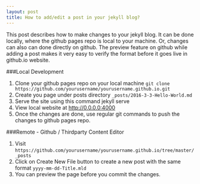 ```yaml
---
layout: post
title: How to add/edit a post in your jekyll blog?
---
```


This post describes how to make changes to your jekyll blog. It can be done locally, where the github pages repo is local to your machine. Or, changes can also can done directly on github. The preview feature on github while adding a post makes it very easy to verify the format before it goes live in github.io website.


###Local Development 

1. Clone your github pages repo on your local machine `git clone https://github.com/yourusername/yourusername.github.io.git`
2. Create you page under posts directory `_posts/2016-3-3-Hello-World.md`
3. Serve the site using this command jekyll serve
4. View local website at http://0.0.0.0:4000
5. Once the changes are done, use regular git commands to push the changes to github pages repo.

###Remote - Github / Thirdparty Content Editor

1. Visit `https://github.com/yourusername/yourusername.github.io/tree/master/_posts`
2. Click on Create New File button to create a new post with the same format `yyyy-mm-dd-Title.mld`
3. You can preview the page before you commit the changes.



